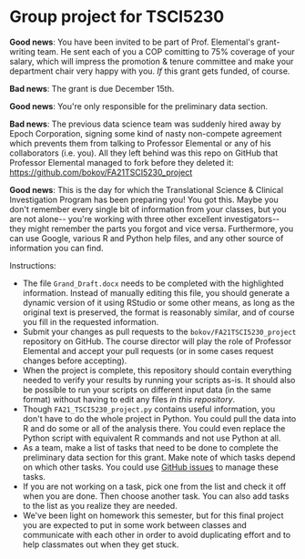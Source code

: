 # Group project for TSCI5230



**Good news**: You have been invited to be part of Prof. Elemental's grant-writing
team. He sent each of you a COP comitting to 75% coverage of your salary, which 
will impress the promotion & tenure committee and make your department chair 
very happy with you. _If_ this grant gets funded, of course.

**Bad news**: The grant is due  December 15th.

**Good news**: You're only responsible for the preliminary data section.

**Bad news**: The previous data science team was suddenly hired away by Epoch 
Corporation, signing some kind of nasty non-compete agreement which prevents 
them from talking to Professor Elemental or any of his collaborators (i.e. you).
All they left behind was this repo on GitHub that Professor Elemental managed to
fork before they deleted it: https://github.com/bokov/FA21TSCI5230_project

**Good news**: This is the day for which the Translational Science & Clinical
Investigation Program has been preparing you! You got this. Maybe you don't 
remember every single bit of information from your classes, but you are not 
alone-- you're working with three other excellent investigators-- they might 
remember the parts you forgot and vice versa. Furthermore, you can use Google,
various R and Python help files, and any other source of information you can
find.

Instructions:

* The file `Grand_Draft.docx` needs to be completed with the highlighted 
  information. Instead of manually editing this file, you should 
  generate a dynamic version of it using RStudio or some other means, as long as 
  the original text is preserved, the format is reasonably similar, and of 
  course you fill in the requested information.
* Submit your changes as pull requests to the 
  `bokov/FA21TSCI5230_project` repository on GitHub. The course director will 
  play the role of Professor Elemental and accept your pull requests (or 
  in some cases request changes before accepting). 
* When the project is complete, this repository should contain everything needed
  to verify your results by running your scripts as-is. It should also be 
  possible to run your scripts on different input data (in the same format) 
  without having to edit any files _in this repository_.
* Though `FA21_TSCI5230_project.py` contains useful information, you don't have
  to do the whole project in Python. You could pull the data into R and do some
  or all of the analysis there. You could even replace the Python script with
  equivalent R commands and not use Python at all.
* As a team, make a list of tasks that need to be done to complete
  the preliminary data section for this grant. Make note of which tasks depend
  on which other tasks. You could use 
  [GitHub issues](https://github.com/bokov/FA21TSCI5230_project/issues) to 
  manage these tasks.
* If you are not working on a task, pick one from the list and check it off 
  when you are done. Then choose another task. You can also add tasks to the 
  list as you realize they are needed.
* We've been light on homework this semester, but for this final project you are
  expected to put in some work between classes and communicate with each other 
  in order to avoid duplicating effort and to help classmates out when they get
  stuck.

